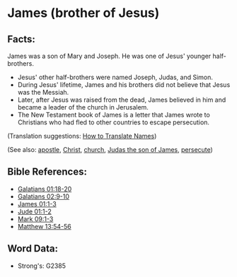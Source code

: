 # James (brother of Jesus) #

## Facts: ##

James was a son of Mary and Joseph. He was one of Jesus' younger half-brothers.

* Jesus' other half-brothers were named Joseph, Judas, and Simon.
* During Jesus' lifetime, James and his brothers did not believe that Jesus was the Messiah.
* Later, after Jesus was raised from the dead, James believed in him and became a leader of the church in Jerusalem.
* The New Testament book of James is a letter that James wrote to Christians who had fled to other countries to escape persecution.

(Translation suggestions: [How to Translate Names](rc://en/ta/man/translate/translate-names))

(See also: [apostle](../kt/apostle.md), [Christ](../kt/christ.md), [church](../kt/church.md), [Judas the son of James](../names/judassonofjames.md), [persecute](../other/persecute.md))

## Bible References: ##

* [Galatians 01:18-20](rc://en/tn/help/gal/01/18)
* [Galatians 02:9-10](rc://en/tn/help/gal/02/09)
* [James 01:1-3](rc://en/tn/help/jas/01/01)
* [Jude 01:1-2](rc://en/tn/help/jud/01/01)
* [Mark 09:1-3](rc://en/tn/help/mrk/09/01)
* [Matthew 13:54-56](rc://en/tn/help/mat/13/54)

## Word Data: ##

* Strong's: G2385
